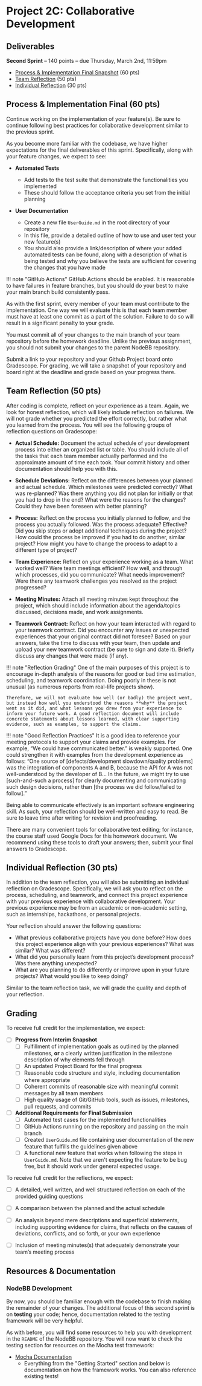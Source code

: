 # Project 2C: Collaborative Development

## Deliverables

**Second Sprint** – 140 points – due Thursday, March 2nd, 11:59pm

- [Process & Implementation Final Snapshot](#process--implementation-final-60-pts) (60 pts)
- [Team Reflection](#team-reflection-50-pts) (50 pts)
- [Individual Reflection](#individual-reflection-30-pts) (30 pts)


## Process & Implementation Final (60 pts)
Continue working on the implementation of your feature(s). Be sure to continue following best practices for collaborative development similar to the previous sprint.

As you become more familiar with the codebase, we have higher expectations for the final deliverables of this sprint. Specifically, along with your feature changes, we expect to see:

- **Automated Tests**
    - Add tests to the test suite that demonstrate the functionalities you implemented
    - These should follow the acceptance criteria you set from the initial planning

- **User Documentation**
    - Create a new file `UserGuide.md` in the root directory of your repository
    - In this file, provide a detailed outline of how to use and user test your new feature(s)
    - You should also provide a link/description of where your added automated tests can be found, along with a description of what is being tested and why you believe the tests are sufficient for covering the changes that you have made

!!! note "GitHub Actions"
    GitHub Actions should be enabled. It is reasonable to have failures in feature branches, but you should do your best to make your main branch build consistently pass.

As with the first sprint, every member of your team must contribute to the implementation. One way we will evaluate this is that each team member must have at least one commit as a part of the solution. Failure to do so will result in a significant penalty to your grade.

You must commit all of your changes to the main branch of your team repository before the homework deadline. Unlike the previous assignment, you should not submit your changes to the parent NodeBB repository.

Submit a link to your repository and your Github Project board onto Gradescope. For grading, we will take a snapshot of your repository and board right at the deadline and grade based on your progress there.


## Team Reflection (50 pts)

After coding is complete, reflect on your experience as a team. Again, we look for honest reflection, which will likely include reflection on failures. We will not grade whether you predicted the effort correctly, but rather what you learned from the process. You will see the following groups of reflection questions on Gradescope:

- **Actual Schedule:** Document the actual schedule of your development process into either an organized list or table. You should include all of the tasks that each team member actually performed and the approximate amount of time each took. Your commit history and other documentation should help you with this.

- **Schedule Deviations:** Reflect on the differences between your planned and actual schedule. Which milestones were predicted correctly? What was re-planned? Was there anything you did not plan for initially or that you had to drop in the end? What were the reasons for the changes? Could they have been foreseen with better planning?

- **Process:** Reflect on the process you initially planned to follow, and the process you actually followed. Was the process adequate? Effective? Did you skip steps or adopt additional techniques during the project? How could the process be improved if you had to do another, similar project? How might you have to change the process to adapt to a different type of project?

- **Team Experience:** Reflect on your experience working as a team. What worked well? Were team meetings efficient? How well, and through which processes, did you communicate? What needs improvement? Were there any teamwork challenges you resolved as the project progressed?

- **Meeting Minutes:** Attach all meeting minutes kept throughout the project, which should include information about the agenda/topics discussed, decisions made, and work assignments.

- **Teamwork Contract:** Reflect on how your team interacted with regard to your teamwork contract. Did you encounter any issues or unexpected experiences that your original contract did not foresee? Based on your answers, take the time to discuss with your team, then update and upload your new teamwork contract (be sure to sign and date it). Briefly discuss any changes that were made (if any).

!!! note "Reflection Grading"
    One of the main purposes of this project is to encourage in-depth analysis of the reasons for good or bad time estimation, scheduling, and teamwork coordination. Doing poorly in these is not unusual (as numerous reports from real-life projects show). 

    Therefore, we will not evaluate how well (or badly) the project went, but instead how well you understood the reasons **why** the project went as it did, and what lessons you drew from your experience to inform your future work. A good reflection document will include concrete statements about lessons learned, with clear supporting evidence, such as examples, to support the claims. 

!!! note "Good Reflection Practices"
    It is a good idea to reference your meeting protocols to support your claims and provide examples. For example, “We could have communicated better.” is weakly supported. One could strengthen it with examples from the development experience as follows: “One source of [defects/development slowdown/quality problems] was the integration of components A and B, because the API for A was not well-understood by the developer of B… In the future, we might try to use [such-and-such a process] for clearly documenting and communicating such design decisions, rather than [the process we did follow/failed to follow].”

Being able to communicate effectively is an important software engineering skill. As such, your reflection should be well-written and easy to read. Be sure to leave time after writing for revision and proofreading.

There are many convenient tools for collaborative text editing; for instance, the course staff used Google Docs for this homework document. We recommend using these tools to draft your answers; then, submit your final answers to Gradescope.


## Individual Reflection (30 pts)

In addition to the team reflection, you will also be submitting an individual reflection on Gradescope. Specifically, we will ask you to reflect on the process, scheduling, and teamwork, and connect this project experience with your previous experience with collaborative development. Your previous experience may be from an academic or non-academic setting, such as internships, hackathons, or personal projects.

Your reflection should answer the following questions: 

- What previous collaborative projects have you done before? How does this project experience align with your previous experiences? What was similar? What was different?
- What did you personally learn from this project’s development process? Was there anything unexpected?
- What are you planning to do differently or improve upon in your future projects? What would you like to keep doing?

Similar to the team reflection task, we will grade the quality and depth of your reflection.

## Grading
To receive full credit for the implementation, we expect:

- [ ] **Progress from Interim Snapshot**
    - [ ] Fulfillment of implementation goals as outlined by the planned milestones, **or** a clearly written justification in the milestone description of why elements fell through
    - [ ] An updated Project Board for the final progress
    - [ ] Reasonable code structure and style, including documentation where appropriate
    - [ ] Coherent commits of reasonable size with meaningful commit messages by all team members
    - [ ] High quality usage of Git/GitHub tools, such as issues, milestones, pull requests, and commits
- [ ] **Additional Requirements for Final Submission**
    - [ ] Automated test cases for the implemented functionalities
    - [ ] GitHub Actions running on the repository and passing on the main branch
    - [ ] Created `UserGuide.md` file containing user documentation of the new feature that fulfills the guidelines given above
    - [ ] A functional new feature that works when following the steps in `UserGuide.md`. Note that we aren't expecting the feature to be bug free, but it should work under general expected usage.
  
To receive full credit for the reflections, we expect:

- [ ] A detailed, well written, and well structured reflection on each of the provided guiding questions
- [ ] A comparison between the planned and the actual schedule
- [ ] An analysis beyond mere descriptions and superficial statements, including supporting evidence for claims, that reflects on the causes of deviations, conflicts, and so forth, or your own experience
- [ ] Inclusion of meeting minutes(s) that adequately demonstrate your team’s meeting process


## Resources & Documentation

### NodeBB Development

By now, you should be familiar enough with the codebase to finish making the remainder of your changes. The additional focus of this second sprint is on **testing** your code; hence, documentation related to the testing framework will be very helpful.

As with before, you will find some resources to help you with development in the `README` of the NodeBB repository. You will now want to check the testing section for resources on the Mocha test framework:

* [Mocha Documentation](https://mochajs.org/)
    * Everything from the "Getting Started" section and below is documentation on how the framework works. You can also reference existing tests!
